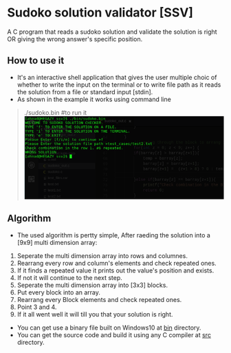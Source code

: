 # Sudoko solution validator [SSV]
A C program that reads a sudoko solution and validate the solution is right OR giving the wrong answer's specific position.

## How to use it
- It's an interactive shell application that gives the user multiple choic of whether to write the input on the terminal or to write file path as it reads the solution from a file or standard input [stdin].
- As shown in the example it works using command line
> ./sudoko.bin #to run it
![Example one](screenshots/reading_file.png)

## Algorithm
- The used algorithm is pertty simple, After raeding the solution into a [9x9] multi dimension array:
1. Seperate the multi dimension array into rows and columnes.
2. Rearrang every row and column's elements and check repeated ones.
3. If it finds a repeated value it prints out the value's position and exists.
4. If not it will continue to the next step.
5. Seperate the multi dimension array into [3x3] blocks.
6. Put every block into an array.
7. Rearrang every Block elements and check repeated ones.
8. Point 3 and 4.
9. If it all went well it will till you that your solution is right.


- You can get use a binary file built on Windows10 at [bin](bin/sudoko.exe) directory.
- You can get the source code and build it using any C compiler at [src](src/sudoko.c) directory.
